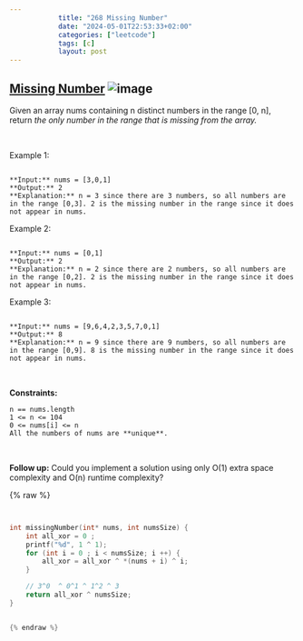 ```yaml
---
            title: "268 Missing Number"
            date: "2024-05-01T22:53:33+02:00"
            categories: ["leetcode"]
            tags: [c]
            layout: post
---
```

            
## [Missing Number](https://leetcode.com/problems/missing-number) ![image](https://img.shields.io/badge/Difficulty-Easy-brightgreen)

Given an array nums containing n distinct numbers in the range [0, n], return *the only number in the range that is missing from the array.*

 

Example 1:

```

**Input:** nums = [3,0,1]
**Output:** 2
**Explanation:** n = 3 since there are 3 numbers, so all numbers are in the range [0,3]. 2 is the missing number in the range since it does not appear in nums.

```

Example 2:

```

**Input:** nums = [0,1]
**Output:** 2
**Explanation:** n = 2 since there are 2 numbers, so all numbers are in the range [0,2]. 2 is the missing number in the range since it does not appear in nums.

```

Example 3:

```

**Input:** nums = [9,6,4,2,3,5,7,0,1]
**Output:** 8
**Explanation:** n = 9 since there are 9 numbers, so all numbers are in the range [0,9]. 8 is the missing number in the range since it does not appear in nums.

```

 

**Constraints:**

	n == nums.length
	1 <= n <= 104
	0 <= nums[i] <= n
	All the numbers of nums are **unique**.

 

**Follow up:** Could you implement a solution using only O(1) extra space complexity and O(n) runtime complexity?

{% raw %}


```c


int missingNumber(int* nums, int numsSize) {
    int all_xor = 0 ;
    printf("%d", 1 ^ 1);
    for (int i = 0 ; i < numsSize; i ++) {
        all_xor = all_xor ^ *(nums + i) ^ i;
    }   

    // 3^0  ^ 0^1 ^ 1^2 ^ 3
    return all_xor ^ numsSize;
}


{% endraw %}
```
